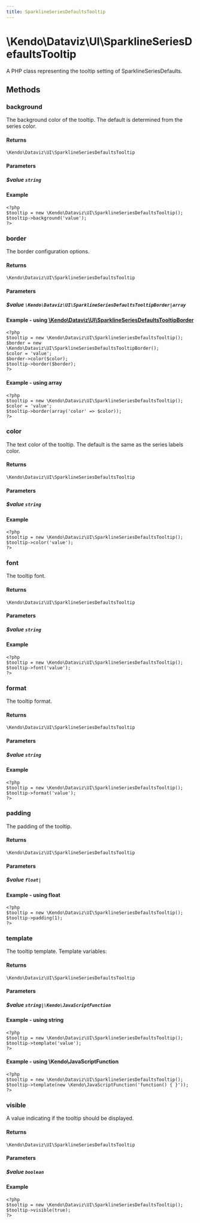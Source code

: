 ```yaml
---
title: SparklineSeriesDefaultsTooltip
---
```


# \Kendo\Dataviz\UI\SparklineSeriesDefaultsTooltip

A PHP class representing the tooltip setting of SparklineSeriesDefaults.


## Methods

### background
The background color of the tooltip. The default is determined from the series color.

#### Returns
`\Kendo\Dataviz\UI\SparklineSeriesDefaultsTooltip`

#### Parameters

##### $value `string`



#### Example 
    <?php
    $tooltip = new \Kendo\Dataviz\UI\SparklineSeriesDefaultsTooltip();
    $tooltip->background('value');
    ?>

### border

The border configuration options.

#### Returns
`\Kendo\Dataviz\UI\SparklineSeriesDefaultsTooltip`

#### Parameters

##### $value `\Kendo\Dataviz\UI\SparklineSeriesDefaultsTooltipBorder|array`


#### Example - using [\Kendo\Dataviz\UI\SparklineSeriesDefaultsTooltipBorder](/api/wrappers/php/Kendo/Dataviz/UI/SparklineSeriesDefaultsTooltipBorder)
    <?php
    $tooltip = new \Kendo\Dataviz\UI\SparklineSeriesDefaultsTooltip();
    $border = new \Kendo\Dataviz\UI\SparklineSeriesDefaultsTooltipBorder();
    $color = 'value';
    $border->color($color);
    $tooltip->border($border);
    ?>

#### Example - using array

    <?php
    $tooltip = new \Kendo\Dataviz\UI\SparklineSeriesDefaultsTooltip();
    $color = 'value';
    $tooltip->border(array('color' => $color));
    ?>

### color
The text color of the tooltip. The default is the same as the series labels color.

#### Returns
`\Kendo\Dataviz\UI\SparklineSeriesDefaultsTooltip`

#### Parameters

##### $value `string`



#### Example 
    <?php
    $tooltip = new \Kendo\Dataviz\UI\SparklineSeriesDefaultsTooltip();
    $tooltip->color('value');
    ?>

### font
The tooltip font.

#### Returns
`\Kendo\Dataviz\UI\SparklineSeriesDefaultsTooltip`

#### Parameters

##### $value `string`



#### Example 
    <?php
    $tooltip = new \Kendo\Dataviz\UI\SparklineSeriesDefaultsTooltip();
    $tooltip->font('value');
    ?>

### format
The tooltip format.

#### Returns
`\Kendo\Dataviz\UI\SparklineSeriesDefaultsTooltip`

#### Parameters

##### $value `string`



#### Example 
    <?php
    $tooltip = new \Kendo\Dataviz\UI\SparklineSeriesDefaultsTooltip();
    $tooltip->format('value');
    ?>

### padding
The padding of the tooltip.

#### Returns
`\Kendo\Dataviz\UI\SparklineSeriesDefaultsTooltip`

#### Parameters

##### $value `float|`



#### Example  - using float
    <?php
    $tooltip = new \Kendo\Dataviz\UI\SparklineSeriesDefaultsTooltip();
    $tooltip->padding(1);
    ?>

### template
The tooltip template.
Template variables:

#### Returns
`\Kendo\Dataviz\UI\SparklineSeriesDefaultsTooltip`

#### Parameters

##### $value `string|\Kendo\JavaScriptFunction`



#### Example  - using string
    <?php
    $tooltip = new \Kendo\Dataviz\UI\SparklineSeriesDefaultsTooltip();
    $tooltip->template('value');
    ?>

#### Example  - using \Kendo\JavaScriptFunction
    <?php
    $tooltip = new \Kendo\Dataviz\UI\SparklineSeriesDefaultsTooltip();
    $tooltip->template(new \Kendo\JavaScriptFunction('function() { }'));
    ?>

### visible
A value indicating if the tooltip should be displayed.

#### Returns
`\Kendo\Dataviz\UI\SparklineSeriesDefaultsTooltip`

#### Parameters

##### $value `boolean`



#### Example 
    <?php
    $tooltip = new \Kendo\Dataviz\UI\SparklineSeriesDefaultsTooltip();
    $tooltip->visible(true);
    ?>

